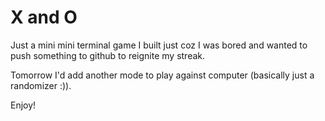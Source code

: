 
# X and O

Just a mini mini terminal game I built just coz I was bored and wanted to push something to github to reignite my streak.

Tomorrow I'd add another mode to play against computer (basically just a randomizer :)).

Enjoy!
